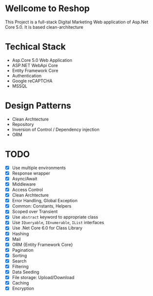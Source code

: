 # Wellcome to Reshop
This Project is a full-stack Digital Marketing Web application of Asp.Net Core 5.0. It is based clean-architecture

# Techical Stack
- Asp.Core 5.0 Web Application
- ASP.NET WebApi Core
- Entity Framework Core
- Authentication
- Google reCAPTCHA
- MSSQL

# Design Patterns
- Clean Archtecture
- Repository
- Inversion of Control / Dependency injection
- ORM

# TODO
- [x] Use multiple environments
- [x] Response wrapper
- [x] Async/Await
- [x] Middleware
- [x] Access Control
- [x] Clean Archtecture
- [x] Error Handling, Global Exception
- [x] Common: Constants, Helpers
- [x] Scoped over Transient
- [x] Use `abstract` keyword to appropriate class
- [x] Use `IQueryable`, `IEnumerable`, `IList` interfaces
- [x] Use .Net Core 6.0 for Class Library
- [x] Hashing
- [x] Mail
- [x] ORM {Entity Framework Core}
- [x] Pagination
- [x] Sorting 
- [x] Search
- [x] Filtering
- [x] Data Seeding
- [x] File storage: Upload/Download
- [x] Caching
- [x] Encryption
